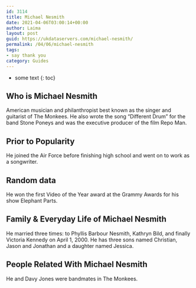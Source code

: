 ```yaml
---
id: 3114
title: Michael Nesmith
date: 2021-04-06T03:00:14+00:00
author: Laima
layout: post
guid: https://ukdataservers.com/michael-nesmith/
permalink: /04/06/michael-nesmith
tags:
- say thank you
category: Guides
---
```


* some text
{: toc}


## Who is Michael Nesmith
                  
                  
                  
American musician and philanthropist best known as the singer and guitarist of The Monkees. He also wrote the song &#8220;Different Drum&#8221; for the band Stone Poneys and was the executive producer of the film Repo Man.
                  
              
            
              
            
                
                
                
## Prior to Popularity
                  
                  
                  
He joined the Air Force before finishing high school and went on to work as a songwriter.
                  
              
            
              
            
                
                
                
## Random data
                  
                  
                  
He won the first Video of the Year award at the Grammy Awards for his show Elephant Parts.
                  
              
            
              
            
                
                
                
## Family & Everyday Life of Michael Nesmith
                  
                  
                  
He married three times: to Phyllis Barbour Nesmith, Kathryn Bild, and finally Victoria Kennedy on April 1, 2000. He has three sons named Christian, Jason and Jonathan and a daughter named Jessica.
                  
              
            
              
            
                
                
                
## People Related With Michael Nesmith
                  
                  
                  
He and Davy Jones were bandmates in The Monkees.
                  
              
            
              
            
                
              
            
              
              
            
            
              
            
          
          
          